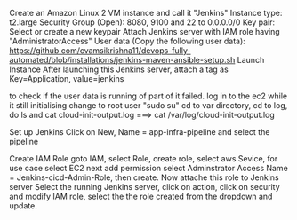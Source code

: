 Create an Amazon Linux 2 VM instance and call it "Jenkins"
Instance type: t2.large
Security Group (Open): 8080, 9100 and 22 to 0.0.0.0/0
Key pair: Select or create a new keypair
Attach Jenkins server with IAM role having "AdministratorAccess"
User data (Copy the following user data): https://github.com/cvamsikrishna11/devops-fully-automated/blob/installations/jenkins-maven-ansible-setup.sh
Launch Instance
After launching this Jenkins server, attach a tag as Key=Application, value=jenkins

to check if the user data is running of part of it failed.
log in to the ec2 while it still initialising
change to root user  "sudo su"
cd to var directory, cd to log, do ls and cat cloud-init-output.log ===> cat /var/log/cloud-init-output.log

Set up Jenkins
Click on New, Name = app-infra-pipeline and select the pipeline

Create IAM Role
goto IAM, select Role, create role, select aws Sevice, for use cace select EC2 next add permission select Adminstrator Access
Name = Jenkins-cicd-Admin-Role, then create.
Now attache this role to Jenkins server
Select the running Jenkins server, click on action, click on security and modify IAM role, select the the role created from the dropdown and update.